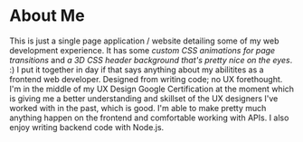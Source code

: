 # About Me
This is just a single page application / website detailing some of my web development experience. It has some _custom CSS animations for page transitions_ and _a 3D CSS header background that's pretty nice on the eyes_. :)
I put it together in day if that says anything about my abilitites as a frontend web developer. Designed from writing code; no UX forethought. I'm in the middle of my UX Design Google Certification at the moment which is giving me a better understanding and skillset of the UX designers I've worked with in the past, which is good.
I'm able to make pretty much anything happen on the frontend and comfortable working with APIs. I also enjoy writing backend code with Node.js.
